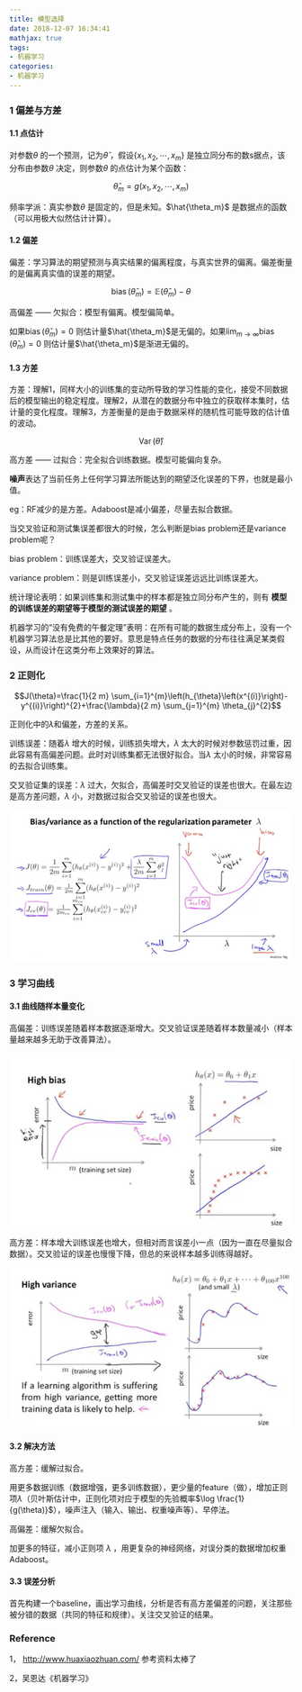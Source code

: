 ```yaml
---
title: 模型选择
date: 2018-12-07 16:34:41
mathjax: true
tags:
- 机器学习
categories:
- 机器学习
---
```


### 1 偏差与方差

#### 1.1 点估计

对参数$\theta$ 的一个预测，记为$\hat{\theta}$ ，假设$\left\{x_{1}, x_{2}, \cdots, x_{m}\right\}$ 是独立同分布的数s据点，该分布由参数$\theta$ 决定，则参数$\theta$ 的点估计为某个函数：

$$\hat{\theta}_{m}=g\left(x_{1}, x_{2}, \cdots, x_{m}\right)$$

频率学派：真实参数$\theta$ 是固定的，但是未知。$\hat{\theta_m}$ 是数据点的函数（可以用极大似然估计计算）。



#### 1.2 偏差

偏差：学习算法的期望预测与真实结果的偏离程度，与真实世界的偏离。偏差衡量的是偏离真实值的误差的期望。

$$\operatorname{bias}\left(\hat{\theta}_{m}\right)=\mathbb{E}\left(\hat{\theta}_{m}\right)-\theta$$

高偏差 —— 欠拟合：模型有偏离。模型偏简单。

如果$\operatorname{bias}\left(\hat{\theta}_{m}\right)=0$ 则估计量$\hat{\theta_m}$是无偏的。如果$\lim _{m \rightarrow \infty} \operatorname{bias}\left(\hat{\theta}_{m}\right)=0$ 则估计量$\hat{\theta_m}$是渐进无偏的。



#### 1.3 方差

方差：理解1，同样大小的训练集的变动所导致的学习性能的变化，接受不同数据后的模型输出的稳定程度。理解2，从潜在的数据分布中独立的获取样本集时，估计量的变化程度。理解3，方差衡量的是由于数据采样的随机性可能导致的估计值的波动。

$$\operatorname{Var}(\hat{\theta})$$

高方差 —— 过拟合：完全拟合训练数据。模型可能偏向复杂。

**噪声**表达了当前任务上任何学习算法所能达到的期望泛化误差的下界，也就是最小值。

eg：RF减少的是方差。Adaboost是减小偏差，尽量去拟合数据。



当交叉验证和测试集误差都很大的时候，怎么判断是bias problem还是variance problem呢？

bias problem：训练误差大，交叉验证误差大。

variance problem：则是训练误差小，交叉验证误差远远比训练误差大。

统计理论表明：如果训练集和测试集中的样本都是独立同分布产生的，则有 **模型的训练误差的期望等于模型的测试误差的期望** 。

机器学习的“没有免费的午餐定理”表明：在所有可能的数据生成分布上，没有一个机器学习算法总是比其他的要好。意思是特点任务的数据的分布往往满足某类假设，从而设计在这类分布上效果好的算法。



### 2 正则化

$$J(\theta)=\frac{1}{2 m} \sum_{i=1}^{m}\left(h_{\theta}\left(x^{(i)}\right)-y^{(i)}\right)^{2}+\frac{\lambda}{2 m} \sum_{j=1}^{m} \theta_{j}^{2}$$

正则化中的$\lambda$和偏差，方差的关系。

训练误差：随着$\lambda$ 增大的时候，训练损失增大，$\lambda$ 太大的时候对参数惩罚过重，因此容易有高偏差问题。此时对训练集都无法很好拟合。当$\lambda$ 太小的时候，非常容易的去拟合训练集。

交叉验证集的误差：$\lambda$ 过大，欠拟合，高偏差时交叉验证的误差也很大。在最左边是高方差问题，$\lambda$ 小，对数据过拟合交叉验证的误差也很大。

![20200107lambda](/images/20200107lambda.jpg)



### 3 学习曲线

#### 3.1 曲线随样本量变化

高偏差：训练误差随着样本数据逐渐增大。交叉验证误差随着样本数量减小（样本量越来越多无助于改善算法）。

![20200107high_bias](/images/20200107high_bias.jpg)

高方差：样本增大训练误差也增大，但相对而言误差小一点（因为一直在尽量拟合数据）。交叉验证的误差也慢慢下降，但总的来说样本越多训练得越好。

![20200107high_var](/images/20200107high_var.jpg)



#### 3.2 解决方法

高方差：缓解过拟合。

用更多数据训练（数据增强，更多训练数据），更少量的feature（做），增加正则项$\lambda$（贝叶斯估计中，正则化项对应于模型的先验概率$\log \frac{1}{g(\theta)}$），噪声注入（输入、输出、权重噪声等）、早停法。

高偏差：缓解欠拟合。

加更多的特征，减小正则项 $\lambda$ ，用更复杂的神经网络，对误分类的数据增加权重Adaboost。



#### 3.3 误差分析

首先构建一个baseline，画出学习曲线，分析是否有高方差偏差的问题，关注那些被分错的数据（共同的特征和规律）。关注交叉验证的结果。



### Reference

1， http://www.huaxiaozhuan.com/  参考资料太棒了

2，吴恩达《机器学习》